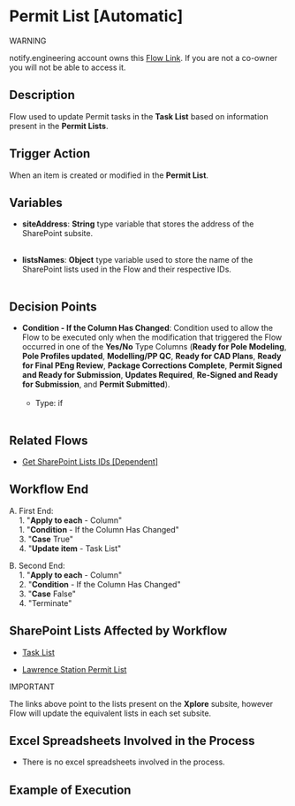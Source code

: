 # Permit List [Automatic]

<div class="warning">
<p class="admonition-title">WARNING</p>
<p>notify.engineering account owns this <a href="https://make.powerautomate.com/environments/Default-a5273f41-687e-4e5e-9fba-18c6ce465b41/flows/a5db4067-098b-422e-9757-55a69159de16/details" target="_blank">Flow Link</a>. If you are not a co-owner you will not be able to access it.</p>
</div>


## Description
Flow used to update Permit tasks in the **Task List** based on information present in the **Permit Lists**.

## Trigger Action
When an item is created or modified in the **Permit List**.


## Variables
* **siteAddress**: **String** type variable that stores the address of the SharePoint subsite.
<br></br>

* **listsNames**: **Object** type variable used to store the name of the SharePoint lists used in the Flow and their respective IDs.
<br></br>


## Decision Points
* **Condition - If the Column Has Changed**: Condition used to allow the Flow to be executed only when the modification that triggered the Flow occurred in one of the **Yes/No** Type Columns (**Ready for Pole Modeling**, **Pole Profiles updated**, **Modelling/PP QC**, **Ready for CAD Plans**, **Ready for Final PEng Review**, **Package Corrections Complete**, **Permit Signed and Ready for Submission**, **Updates Required**, **Re-Signed and Ready for Submission**, and **Permit Submitted**).
<br></br>
    * Type: if
<br></br>


## Related Flows
* [Get SharePoint Lists IDs [Dependent]](../General/Get%20SharePoint%20Lists%20IDs%20[Dependent].md)


## Workflow End
A. First End:  
    &emsp; 1. "**Apply to each** - Column"  
    &emsp; 1. "**Condition** - If the Column Has Changed"  
    &emsp; 3. "**Case** True"  
    &emsp; 4. "**Update item** - Task List"  

B. Second End:  
    &emsp; 1. "**Apply to each** - Column"  
    &emsp; 2. "**Condition** - If the Column Has Changed"  
    &emsp; 3. "**Case** False"  
    &emsp; 4. "Terminate"


## SharePoint Lists Affected by Workflow
* <a href="https://vistacaretech.sharepoint.com/sites/engineering/xplore/629E/Lists/Tasks/AllItems.aspx" target="_blank">Task List</a>

* <a href="https://vistacaretech.sharepoint.com/sites/engineering/xplore/Lists/Lawrence%20Station%20Permit%20List/AllItems.aspx" target="_blank">Lawrence Station Permit List</a>

<div class="note">
<p class="admonition-title">IMPORTANT</p>
<p>The links above point to the lists present on the <b>Xplore</b> subsite, however Flow will update the equivalent lists in each set subsite.</p>
</div>


## Excel Spreadsheets Involved in the Process
* There is no excel spreadsheets involved in the process.


## Example of Execution